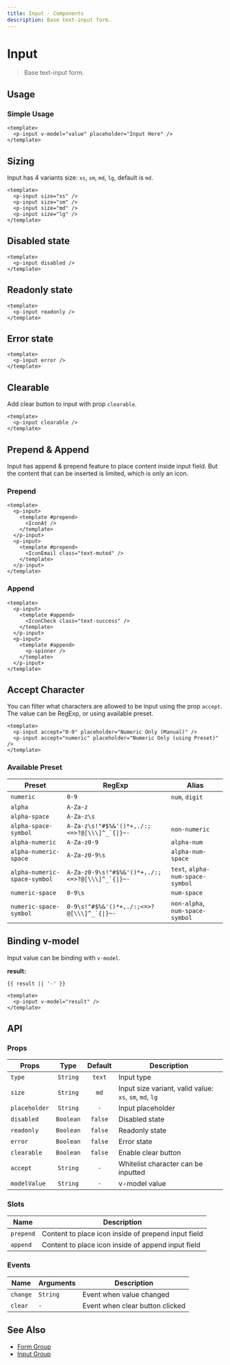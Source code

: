```yaml
---
title: Input · Components
description: Base text-input form.
---
```


<script setup>
  import pInput from "./Input.vue"
  import { ref } from "vue-demi"
  import IconAt from '@privyid/persona-icon/vue/address/20.vue'
  import IconCheck from '@privyid/persona-icon/vue/information-circle-solid/20.vue'
  import IconEmail from '@privyid/persona-icon/vue/email/20.vue'
  import PSpinner from '../spinner/Spinner.vue'

  const value  = ref('')
  const result = ref('')
</script>

# Input

> Base text-input form.

## Usage

### Simple Usage

<preview>
  <p-input v-model="value" placeholder="Input Here" />
</preview>

```vue
<template>
  <p-input v-model="value" placeholder="Input Here" />
</template>
```

## Sizing
Input has 4 variants size: `xs`, `sm`, `md`, `lg`, default is `md`.

<preview class="flex-col space-y-3">
  <p-input size="xs" />
  <p-input size="sm" />
  <p-input size="md" />
  <p-input size="lg" />
</preview>

```vue
<template>
  <p-input size="xs" />
  <p-input size="sm" />
  <p-input size="md" />
  <p-input size="lg" />
</template>
```

## Disabled state

<preview class="flex-col space-y-3">
  <p-input disabled />
</preview>

```vue
<template>
  <p-input disabled />
</template>
```

## Readonly state

<preview class="flex-col space-y-3">
  <p-input readonly />
</preview>

```vue
<template>
  <p-input readonly />
</template>
```

## Error state

<preview class="flex-col space-y-3">
  <p-input error />
</preview>

```vue
<template>
  <p-input error />
</template>
```

## Clearable

Add clear button to input with prop `clearable`.

<preview class="flex-col space-y-3">
  <p-input clearable />
</preview>

```vue
<template>
  <p-input clearable />
</template>
```

## Prepend & Append
Input has append & prepend feature to place content inside input field. But the content that can be inserted is limited, which is only an icon.

### Prepend
<preview class="flex-col space-y-3">
  <p-input>
    <template #prepend>
      <IconAt />
    </template>
  </p-input>
  <p-input>
    <template #prepend>
      <IconEmail class="text-muted" />
    </template>
  </p-input>
</preview>

```vue
<template>
  <p-input>
    <template #prepend>
      <IconAt />
    </template>
  </p-input>
  <p-input>
    <template #prepend>
      <IconEmail class="text-muted" />
    </template>
  </p-input>
</template>
```

### Append
<preview class="flex-col space-y-3">
  <p-input>
    <template #append>
      <IconCheck class="text-success" />
    </template>
  </p-input>
  <p-input>
    <template #append>
      <p-spinner />
    </template>
  </p-input>
</preview>

```vue
<template>
  <p-input>
    <template #append>
      <IconCheck class="text-success" />
    </template>
  </p-input>
  <p-input>
    <template #append>
      <p-spinner />
    </template>
  </p-input>
</template>
```

## Accept Character

You can filter what characters are allowed to be input using the prop `accept`. The value can be RegExp, or using available preset.

<preview class="flex-col space-y-4">
  <p-input accept="0-9" placeholder="Numeric Only (Manual)" />
  <p-input accept="numeric" placeholder="Numeric Only (using Preset)" />
</preview>

```vue
<template>
  <p-input accept="0-9" placeholder="Numeric Only (Manual)" />
  <p-input accept="numeric" placeholder="Numeric Only (using Preset)" />
</template>
```

### Available Preset

| Preset                       | RegExp                                                              | Alias                            |
|------------------------------|---------------------------------------------------------------------|----------------------------------|
| `numeric`                    | `0-9`                                                               | `num`, `digit`                   |
| `alpha`                      | `A-Za-z`                                                            |                                  |
| `alpha-space`                | `A-Za-z\s`                                                          |                                  |
| `alpha-space-symbol`         | <code>A-Za-z\s!"#$%&\'()*+,./:;<=>?@[\\\\\\]^_&#96;{\|}~-</code>    | `non-numeric`                    |
| `alpha-numeric`              | `A-Za-z0-9`                                                         | `alpha-num`                      |
| `alpha-numeric-space`        | `A-Za-z0-9\s`                                                       | `alpha-num-space`                |
| `alpha-numeric-space-symbol` | <code>A-Za-z0-9\s!"#$%&\'()*+,./:;<=>?@[\\\\\\]^_&#96;{\|}~-</code> | `text`, `alpha-num-space-symbol` |
| `numeric-space`              | `0-9\s`                                                             | `num-space`                      |
| `numeric-space-symbol`       | <code>0-9\s!"#$%&\'()*+,./:;<=>?@[\\\\\\]^_&#96;{\|}~-</code>       | `non-alpha`, `num-space-symbol`  |

## Binding v-model

Input value can be binding with `v-model`.

<preview>
  <p-input v-model="result" />
</preview>

**result:**

<pre class="truncate"><code>{{ result || '-' }}</code></pre>

```vue
<template>
  <p-input v-model="result" />
</template>
```

## API

### Props

| Props         |   Type    | Default | Description                                             |
|---------------|:---------:|:-------:|---------------------------------------------------------|
| `type`        | `String`  | `text`  | Input type                                              |
| `size`        | `String`  |  `md`   | Input size variant, valid value: `xs`, `sm`, `md`, `lg` |
| `placeholder` | `String`  |   `-`   | Input placeholder                                       |
| `disabled`    | `Boolean` | `false` | Disabled state                                          |
| `readonly`    | `Boolean` | `false` | Readonly state                                          |
| `error`       | `Boolean` | `false` | Error state                                             |
| `clearable`   | `Boolean` | `false` | Enable clear button                                     |
| `accept`      | `String`  |   `-`   | Whitelist character can be inputted                     |
| `modelValue`  | `String`  |   `-`   | v-model value                                           |

### Slots

| Name      | Description                                         |
|-----------|-----------------------------------------------------|
| `prepend` | Content to place icon inside of prepend input field |
| `append`  | Content to place icon inside of append input field  |

### Events

| Name     | Arguments | Description                     |
|----------|-----------|---------------------------------|
| `change` | `String`  | Event when value changed        |
| `clear`  | `-`       | Event when clear button clicked |

## See Also

- [Form Group](/components/form-group/)
- [Input Group](/components/input-group/)

